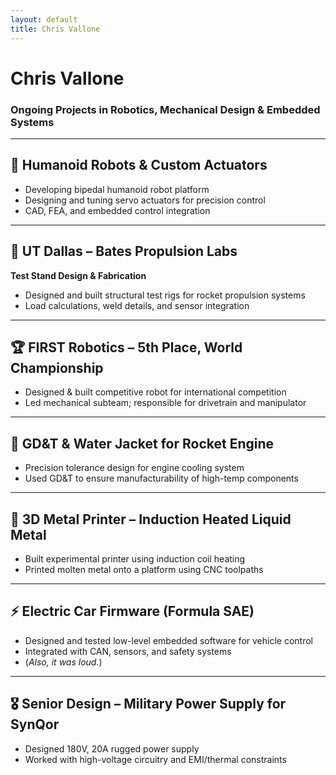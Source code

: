 ```yaml
---
layout: default
title: Chris Vallone
---
```


# Chris Vallone  
### Ongoing Projects in Robotics, Mechanical Design & Embedded Systems

---


## 🔧 Humanoid Robots & Custom Actuators
- Developing bipedal humanoid robot platform
- Designing and tuning servo actuators for precision control
- CAD, FEA, and embedded control integration

---

## 🚀 UT Dallas – Bates Propulsion Labs
**Test Stand Design & Fabrication**
- Designed and built structural test rigs for rocket propulsion systems
- Load calculations, weld details, and sensor integration

---

## 🏆 FIRST Robotics – 5th Place, World Championship
- Designed & built competitive robot for international competition
- Led mechanical subteam; responsible for drivetrain and manipulator

---

## 📐 GD&T & Water Jacket for Rocket Engine
- Precision tolerance design for engine cooling system
- Used GD&T to ensure manufacturability of high-temp components

---

## 🧪 3D Metal Printer – Induction Heated Liquid Metal
- Built experimental printer using induction coil heating
- Printed molten metal onto a platform using CNC toolpaths

---

## ⚡ Electric Car Firmware (Formula SAE)
- Designed and tested low-level embedded software for vehicle control
- Integrated with CAN, sensors, and safety systems
- (*Also, it was loud.*)

---

## 🎖️ Senior Design – Military Power Supply for SynQor
- Designed 180V, 20A rugged power supply
- Worked with high-voltage circuitry and EMI/thermal constraints
